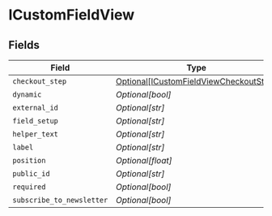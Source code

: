 # ICustomFieldView


## Fields

| Field                                                                                         | Type                                                                                          | Required                                                                                      | Description                                                                                   |
| --------------------------------------------------------------------------------------------- | --------------------------------------------------------------------------------------------- | --------------------------------------------------------------------------------------------- | --------------------------------------------------------------------------------------------- |
| `checkout_step`                                                                               | [Optional[ICustomFieldViewCheckoutStep]](../../models/shared/icustomfieldviewcheckoutstep.md) | :heavy_minus_sign:                                                                            | N/A                                                                                           |
| `dynamic`                                                                                     | *Optional[bool]*                                                                              | :heavy_minus_sign:                                                                            | N/A                                                                                           |
| `external_id`                                                                                 | *Optional[str]*                                                                               | :heavy_minus_sign:                                                                            | N/A                                                                                           |
| `field_setup`                                                                                 | *Optional[str]*                                                                               | :heavy_minus_sign:                                                                            | N/A                                                                                           |
| `helper_text`                                                                                 | *Optional[str]*                                                                               | :heavy_minus_sign:                                                                            | N/A                                                                                           |
| `label`                                                                                       | *Optional[str]*                                                                               | :heavy_minus_sign:                                                                            | N/A                                                                                           |
| `position`                                                                                    | *Optional[float]*                                                                             | :heavy_minus_sign:                                                                            | N/A                                                                                           |
| `public_id`                                                                                   | *Optional[str]*                                                                               | :heavy_minus_sign:                                                                            | N/A                                                                                           |
| `required`                                                                                    | *Optional[bool]*                                                                              | :heavy_minus_sign:                                                                            | N/A                                                                                           |
| `subscribe_to_newsletter`                                                                     | *Optional[bool]*                                                                              | :heavy_minus_sign:                                                                            | N/A                                                                                           |